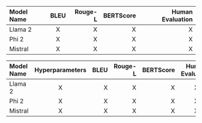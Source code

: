 | Model Name | BLEU | Rouge-L | BERTScore | Human Evaluation |
|:-------------|:--------------:|--------------:| --------------:|--------------:|
| Llama 2         | X           | X          | X           | X          |
| Phi 2    | X      | X     | X           | X          |
| Mistral    | X      | X     | X           | X          |



| Model Name | Hyperparameters | BLEU | Rouge-L | BERTScore | Human Evaluation |
|:-------------|:--------------:|--------------:| --------------:|--------------:| :--------------:|
| Llama 2         | X           | X          | X           | X          | X          |
| Phi 2    | X      | X     | X           | X          | X          |
| Mistral    | X      | X     | X           | X          | X          |
